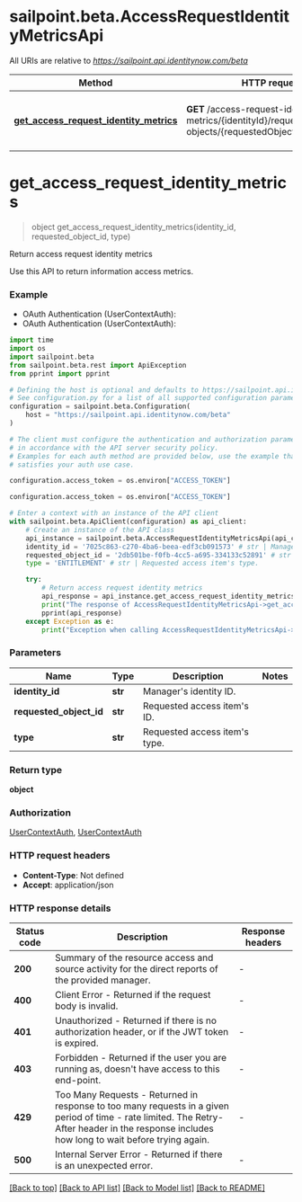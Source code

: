 # sailpoint.beta.AccessRequestIdentityMetricsApi

All URIs are relative to *https://sailpoint.api.identitynow.com/beta*

Method | HTTP request | Description
------------- | ------------- | -------------
[**get_access_request_identity_metrics**](AccessRequestIdentityMetricsApi.md#get_access_request_identity_metrics) | **GET** /access-request-identity-metrics/{identityId}/requested-objects/{requestedObjectId}/type/{type} | Return access request identity metrics


# **get_access_request_identity_metrics**
> object get_access_request_identity_metrics(identity_id, requested_object_id, type)

Return access request identity metrics

Use this API to return information access metrics.

### Example

* OAuth Authentication (UserContextAuth):
* OAuth Authentication (UserContextAuth):

```python
import time
import os
import sailpoint.beta
from sailpoint.beta.rest import ApiException
from pprint import pprint

# Defining the host is optional and defaults to https://sailpoint.api.identitynow.com/beta
# See configuration.py for a list of all supported configuration parameters.
configuration = sailpoint.beta.Configuration(
    host = "https://sailpoint.api.identitynow.com/beta"
)

# The client must configure the authentication and authorization parameters
# in accordance with the API server security policy.
# Examples for each auth method are provided below, use the example that
# satisfies your auth use case.

configuration.access_token = os.environ["ACCESS_TOKEN"]

configuration.access_token = os.environ["ACCESS_TOKEN"]

# Enter a context with an instance of the API client
with sailpoint.beta.ApiClient(configuration) as api_client:
    # Create an instance of the API class
    api_instance = sailpoint.beta.AccessRequestIdentityMetricsApi(api_client)
    identity_id = '7025c863-c270-4ba6-beea-edf3cb091573' # str | Manager's identity ID.
    requested_object_id = '2db501be-f0fb-4cc5-a695-334133c52891' # str | Requested access item's ID.
    type = 'ENTITLEMENT' # str | Requested access item's type.

    try:
        # Return access request identity metrics
        api_response = api_instance.get_access_request_identity_metrics(identity_id, requested_object_id, type)
        print("The response of AccessRequestIdentityMetricsApi->get_access_request_identity_metrics:\n")
        pprint(api_response)
    except Exception as e:
        print("Exception when calling AccessRequestIdentityMetricsApi->get_access_request_identity_metrics: %s\n" % e)
```



### Parameters


Name | Type | Description  | Notes
------------- | ------------- | ------------- | -------------
 **identity_id** | **str**| Manager&#39;s identity ID. | 
 **requested_object_id** | **str**| Requested access item&#39;s ID. | 
 **type** | **str**| Requested access item&#39;s type. | 

### Return type

**object**

### Authorization

[UserContextAuth](../README.md#UserContextAuth), [UserContextAuth](../README.md#UserContextAuth)

### HTTP request headers

 - **Content-Type**: Not defined
 - **Accept**: application/json

### HTTP response details

| Status code | Description | Response headers |
|-------------|-------------|------------------|
**200** | Summary of the resource access and source activity for the direct reports of the provided manager. |  -  |
**400** | Client Error - Returned if the request body is invalid. |  -  |
**401** | Unauthorized - Returned if there is no authorization header, or if the JWT token is expired. |  -  |
**403** | Forbidden - Returned if the user you are running as, doesn&#39;t have access to this end-point. |  -  |
**429** | Too Many Requests - Returned in response to too many requests in a given period of time - rate limited. The Retry-After header in the response includes how long to wait before trying again. |  -  |
**500** | Internal Server Error - Returned if there is an unexpected error. |  -  |

[[Back to top]](#) [[Back to API list]](../README.md#documentation-for-api-endpoints) [[Back to Model list]](../README.md#documentation-for-models) [[Back to README]](../README.md)


